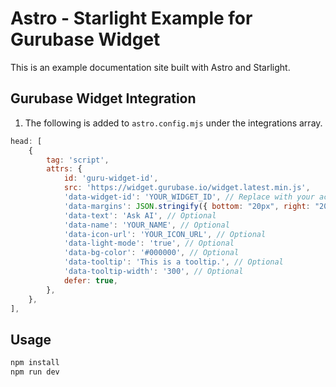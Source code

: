 # Astro - Starlight Example for Gurubase Widget

This is an example documentation site built with Astro and Starlight.

## Gurubase Widget Integration

1. The following is added to `astro.config.mjs` under the integrations array.

```js
head: [
    {
        tag: 'script',
        attrs: {
            id: 'guru-widget-id',
            src: 'https://widget.gurubase.io/widget.latest.min.js',
            'data-widget-id': 'YOUR_WIDGET_ID', // Replace with your actual widget ID
            'data-margins': JSON.stringify({ bottom: "20px", right: "20px" }), // Optional
            'data-text': 'Ask AI', // Optional
            'data-name': 'YOUR_NAME', // Optional
            'data-icon-url': 'YOUR_ICON_URL', // Optional
            'data-light-mode': 'true', // Optional
            'data-bg-color': '#000000', // Optional
            'data-tooltip': 'This is a tooltip.', // Optional
            'data-tooltip-width': '300', // Optional
            defer: true,
        },
    },
],
```

## Usage

```bash
npm install
npm run dev
```
